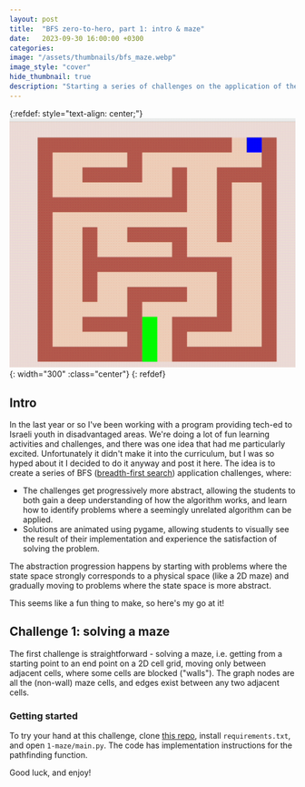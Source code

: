 ```yaml
---
layout: post
title:  "BFS zero-to-hero, part 1: intro & maze"
date:   2023-09-30 16:00:00 +0300
categories:
image: "/assets/thumbnails/bfs_maze.webp"
image_style: "cover"
hide_thumbnail: true
description: "Starting a series of challenges on the application of the BFS algorithm"
---
```


{:refdef: style="text-align: center;"}
![Using BFS to solve a maze](/assets/bfs-zero-to-hero/maze_bfs.gif){: width="300" :class="center"}
{: refdef}

## Intro
In the last year or so I've been working with a program providing tech-ed
to Israeli youth in disadvantaged areas. We're doing a lot of fun learning activities and challenges,
and there was one idea that had me particularly excited. Unfortunately it didn't make it into the
curriculum, but I was so hyped about it I decided to do it anyway and post it here. The idea is
to create a series of BFS ([breadth-first search](https://en.wikipedia.org/wiki/Breadth-first_search)) application challenges, where:
* The challenges get progressively more abstract, allowing the students to both gain a deep understanding of how the algorithm works, and learn how to identify problems where a seemingly unrelated algorithm can be applied. 
* Solutions are animated using pygame, allowing students to visually see the result of their implementation and experience the satisfaction of solving the problem.

The abstraction progression happens by starting with problems where the state space strongly corresponds to a physical space (like a 2D maze)
and gradually moving to problems where the state space is more abstract. 

This seems like a fun thing to make, so here's my go at it!

## Challenge 1: solving a maze
The first challenge is straightforward - solving a maze, i.e. getting from a starting point to an end point on a 2D cell grid,
moving only between adjacent cells, where some cells are blocked ("walls").
The graph nodes are all the (non-wall) maze cells, and edges exist between any two adjacent cells.

### Getting started
To try your hand at this challenge, clone [this repo](https://github.com/andersource/bfs-zero-to-hero),
install `requirements.txt`, and open `1-maze/main.py`. The code has implementation instructions for the pathfinding function.

Good luck, and enjoy!


